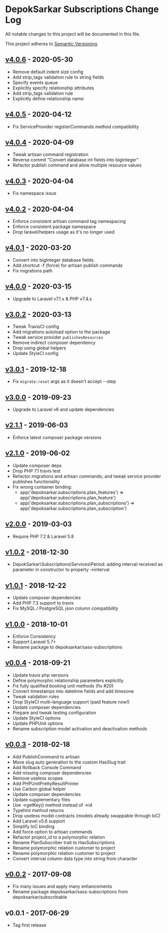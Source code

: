 # DepokSarkar Subscriptions Change Log

All notable changes to this project will be documented in this file.

This project adheres to [Semantic Versioning](CONTRIBUTING.md).


## [v4.0.6] - 2020-05-30
- Remove default indent size config
- Add strip_tags validation rule to string fields
- Specify events queue
- Explicitly specify relationship attributes
- Add strip_tags validation rule
- Explicitly define relationship name

## [v4.0.5] - 2020-04-12
- Fix ServiceProvider registerCommands method compatibility

## [v4.0.4] - 2020-04-09
- Tweak artisan command registration
- Reverse commit "Convert database int fields into bigInteger"
- Refactor publish command and allow multiple resource values

## [v4.0.3] - 2020-04-04
- Fix namespace issue

## [v4.0.2] - 2020-04-04
- Enforce consistent artisan command tag namespacing
- Enforce consistent package namespace
- Drop laravel/helpers usage as it's no longer used

## [v4.0.1] - 2020-03-20
- Convert into bigInteger database fields
- Add shortcut -f (force) for artisan publish commands
- Fix migrations path

## [v4.0.0] - 2020-03-15
- Upgrade to Laravel v7.1.x & PHP v7.4.x

## [v3.0.2] - 2020-03-13
- Tweak TravisCI config
- Add migrations autoload option to the package
- Tweak service provider `publishesResources`
- Remove indirect composer dependency
- Drop using global helpers
- Update StyleCI config

## [v3.0.1] - 2019-12-18
- Fix `migrate:reset` args as it doesn't accept --step

## [v3.0.0] - 2019-09-23
- Upgrade to Laravel v6 and update dependencies

## [v2.1.1] - 2019-06-03
- Enforce latest composer package versions

## [v2.1.0] - 2019-06-02
- Update composer deps
- Drop PHP 7.1 travis test
- Refactor migrations and artisan commands, and tweak service provider publishes functionality
- Fix wrong container binding:
  - app('depoksarkar.subscriptions.plan_features') => app('depoksarkar.subscriptions.plan_feature')
  - app('depoksarkar.subscriptions.plan_subscriptions') => app('depoksarkar.subscriptions.plan_subscription')

## [v2.0.0] - 2019-03-03
- Require PHP 7.2 & Laravel 5.8

## [v1.0.2] - 2018-12-30
- DepokSarkar\Subscriptions\Services\Period: adding interval received as parameter in constructor to property ->interval

## [v1.0.1] - 2018-12-22
- Update composer dependencies
- Add PHP 7.3 support to travis
- Fix MySQL / PostgreSQL json column compatibility

## [v1.0.0] - 2018-10-01
- Enforce Consistency
- Support Laravel 5.7+
- Rename package to depoksarkar/sass-subscriptions

## [v0.0.4] - 2018-09-21
- Update travis php versions
- Define polymorphic relationship parameters explicitly
- Fix fully qualified booking unit methods (fix #20)
- Convert timestamps into datetime fields and add timezone
- Tweak validation rules
- Drop StyleCI multi-language support (paid feature now!)
- Update composer dependencies
- Prepare and tweak testing configuration
- Update StyleCI options
- Update PHPUnit options
- Rename subscription model activation and deactivation methods

## [v0.0.3] - 2018-02-18
- Add PublishCommand to artisan
- Move slug auto generation to the custom HasSlug trait
- Add Rollback Console Command
- Add missing composer dependencies
- Remove useless scopes
- Add PHPUnitPrettyResultPrinter
- Use Carbon global helper
- Update composer dependencies
- Update supplementary files
- Use ->getKey() method instead of ->id
- Typehint method returns
- Drop useless model contracts (models already swappable through IoC)
- Add Laravel v5.6 support
- Simplify IoC binding
- Add force option to artisan commands
- Refactor project_id to a polymorphic relation
- Rename PlanSubscriber trait to HasSubscriptions
- Rename polymorphic relation customer to project
- Rename polymorphic relation customer to project
- Convert interval column data type into string from character

## [v0.0.2] - 2017-09-08
- Fix many issues and apply many enhancements
- Rename package depoksarkar/sass-subscriptions from depoksarkar/subscribable

## v0.0.1 - 2017-06-29
- Tag first release

[v4.0.6]: https://github.com/depoksarkar/sass-subscriptions/compare/v4.0.5...v4.0.6
[v4.0.5]: https://github.com/depoksarkar/sass-subscriptions/compare/v4.0.4...v4.0.5
[v4.0.4]: https://github.com/depoksarkar/sass-subscriptions/compare/v4.0.3...v4.0.4
[v4.0.3]: https://github.com/depoksarkar/sass-subscriptions/compare/v4.0.2...v4.0.3
[v4.0.2]: https://github.com/depoksarkar/sass-subscriptions/compare/v4.0.1...v4.0.2
[v4.0.1]: https://github.com/depoksarkar/sass-subscriptions/compare/v4.0.0...v4.0.1
[v4.0.0]: https://github.com/depoksarkar/sass-subscriptions/compare/v3.0.2...v4.0.0
[v3.0.2]: https://github.com/depoksarkar/sass-subscriptions/compare/v3.0.1...v3.0.2
[v3.0.1]: https://github.com/depoksarkar/sass-subscriptions/compare/v3.0.0...v3.0.1
[v3.0.0]: https://github.com/depoksarkar/sass-subscriptions/compare/v2.1.1...v3.0.0
[v2.1.1]: https://github.com/depoksarkar/sass-subscriptions/compare/v2.1.0...v2.1.1
[v2.1.0]: https://github.com/depoksarkar/sass-subscriptions/compare/v2.0.0...v2.1.0
[v2.0.0]: https://github.com/depoksarkar/sass-subscriptions/compare/v1.0.2...v2.0.0
[v1.0.2]: https://github.com/depoksarkar/sass-subscriptions/compare/v1.0.1...v1.0.2
[v1.0.1]: https://github.com/depoksarkar/sass-subscriptions/compare/v1.0.0...v1.0.1
[v1.0.0]: https://github.com/depoksarkar/sass-subscriptions/compare/v0.0.4...v1.0.0
[v0.0.4]: https://github.com/depoksarkar/sass-subscriptions/compare/v0.0.3...v0.0.4
[v0.0.3]: https://github.com/depoksarkar/sass-subscriptions/compare/v0.0.2...v0.0.3
[v0.0.2]: https://github.com/depoksarkar/sass-subscriptions/compare/v0.0.1...v0.0.2
